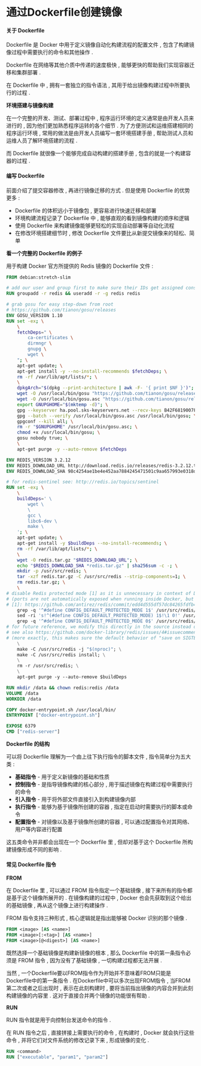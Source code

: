 # 通过Dockerfile创建镜像

#### 关于 Dockerfile

Dockerfile 是 Docker 中用于定义镜像自动化构建流程的配置文件 , 包含了构建镜像过程中需要执行的命令和其他操作 .

Dockerfile 在网络等其他介质中传递的速度极快 , 能够更快的帮助我们实现容器迁移和集群部署 .

在 Dockerfile 中 , 拥有一套独立的指令语法 , 其用于给出镜像构建过程中所要执行的过程 .

**环境搭建与镜像构建**

在一个完整的开发、测试、部署过程中 , 程序运行环境的定义通常是由开发人员来进行的 , 因为他们更加熟悉程序运转的各个细节 . 为了方便测试和运维搭建相同的程序运行环境 , 常用的做法是由开发人员编写一套环境搭建手册 , 帮助测试人员和运维人员了解环境搭建的流程 .

而 Dockerfile 就很像一个能够完成自动构建的搭建手册 , 包含的就是一个构建容器的过程 .

#### 编写 Dockerfile

前面介绍了提交容器修改 , 再进行镜像迁移的方式 . 但是使用 Dockerfile 的优势更多 :

* Dockerfile 的体积远小于镜像包 , 更容易进行快速迁移和部署
* 环境构建流程记录了 Dockerfile 中 , 能够直观的看到镜像构建的顺序和逻辑
* 使用 Dockerfile 来构建镜像能够更轻松的实现自动部署等自动化流程
* 在修改环境搭建细节时 , 修改 Dockerfile 文件要比从新提交镜像来的轻松、简单

**看一个完整的 Dockerfile 的例子**

用于构建 Docker 官方所提供的 Redis 镜像的 Dockerfile 文件 :

```Dockerfile
FROM debian:stretch-slim

# add our user and group first to make sure their IDs get assigned consistently, regardless of whatever dependencies get added
RUN groupadd -r redis && useradd -r -g redis redis

# grab gosu for easy step-down from root
# https://github.com/tianon/gosu/releases
ENV GOSU_VERSION 1.10
RUN set -ex; \
    \
    fetchDeps=" \
        ca-certificates \
        dirmngr \
        gnupg \
        wget \
    "; \
    apt-get update; \
    apt-get install -y --no-install-recommends $fetchDeps; \
    rm -rf /var/lib/apt/lists/*; \
    \
    dpkgArch="$(dpkg --print-architecture | awk -F- '{ print $NF }')"; \
    wget -O /usr/local/bin/gosu "https://github.com/tianon/gosu/releases/download/$GOSU_VERSION/gosu-$dpkgArch"; \
    wget -O /usr/local/bin/gosu.asc "https://github.com/tianon/gosu/releases/download/$GOSU_VERSION/gosu-$dpkgArch.asc"; \
    export GNUPGHOME="$(mktemp -d)"; \
    gpg --keyserver ha.pool.sks-keyservers.net --recv-keys B42F6819007F00F88E364FD4036A9C25BF357DD4; \
    gpg --batch --verify /usr/local/bin/gosu.asc /usr/local/bin/gosu; \
    gpgconf --kill all; \
    rm -r "$GNUPGHOME" /usr/local/bin/gosu.asc; \
    chmod +x /usr/local/bin/gosu; \
    gosu nobody true; \
    \
    apt-get purge -y --auto-remove $fetchDeps

ENV REDIS_VERSION 3.2.12
ENV REDIS_DOWNLOAD_URL http://download.redis.io/releases/redis-3.2.12.tar.gz
ENV REDIS_DOWNLOAD_SHA 98c4254ae1be4e452aa7884245471501c9aa657993e0318d88f048093e7f88fd

# for redis-sentinel see: http://redis.io/topics/sentinel
RUN set -ex; \
    \
    buildDeps=' \
        wget \
        \
        gcc \
        libc6-dev \
        make \
    '; \
    apt-get update; \
    apt-get install -y $buildDeps --no-install-recommends; \
    rm -rf /var/lib/apt/lists/*; \
    \
    wget -O redis.tar.gz "$REDIS_DOWNLOAD_URL"; \
    echo "$REDIS_DOWNLOAD_SHA *redis.tar.gz" | sha256sum -c -; \
    mkdir -p /usr/src/redis; \
    tar -xzf redis.tar.gz -C /usr/src/redis --strip-components=1; \
    rm redis.tar.gz; \
    \
# disable Redis protected mode [1] as it is unnecessary in context of Docker
# (ports are not automatically exposed when running inside Docker, but rather explicitly by specifying -p / -P)
# [1]: https://github.com/antirez/redis/commit/edd4d555df57dc84265fdfb4ef59a4678832f6da
    grep -q '^#define CONFIG_DEFAULT_PROTECTED_MODE 1$' /usr/src/redis/src/server.h; \
    sed -ri 's!^(#define CONFIG_DEFAULT_PROTECTED_MODE) 1$!\1 0!' /usr/src/redis/src/server.h; \
    grep -q '^#define CONFIG_DEFAULT_PROTECTED_MODE 0$' /usr/src/redis/src/server.h; \
# for future reference, we modify this directly in the source instead of just supplying a default configuration flag because apparently "if you specify any argument to redis-server, [it assumes] you are going to specify everything"
# see also https://github.com/docker-library/redis/issues/4#issuecomment-50780840
# (more exactly, this makes sure the default behavior of "save on SIGTERM" stays functional by default)
    \
    make -C /usr/src/redis -j "$(nproc)"; \
    make -C /usr/src/redis install; \
    \
    rm -r /usr/src/redis; \
    \
    apt-get purge -y --auto-remove $buildDeps

RUN mkdir /data && chown redis:redis /data
VOLUME /data
WORKDIR /data

COPY docker-entrypoint.sh /usr/local/bin/
ENTRYPOINT ["docker-entrypoint.sh"]

EXPOSE 6379
CMD ["redis-server"]
```

**Dockerfile 的结构**

可以将 Dockerfile 理解为一个由上往下执行指令的脚本文件 , 指令简单分为五大类 :

* **基础指令** - 用于定义新镜像的基础和性质
* **控制指令** - 是指导镜像构建的核心部分 , 用于描述镜像在构建过程中需要执行的命令
* **引入指令** - 用于将外部文件直接引入到构建镜像内部
* **执行指令** - 能够为基于镜像所创建的容器 , 指定在启动时需要执行的脚本或命令
* **配置指令** - 对镜像以及基于镜像所创建的容器 , 可以通过配置指令对其网络、用户等内容进行配置

这五类命令并非都会出现在一个 Dockerfile 里 , 但却对基于这个 Dockerfile 所构建镜像形成不同的影响 .

#### 常见 Dockerfile 指令

**FROM**

在 Dockerfile 里 , 可以通过 FROM 指令指定一个基础镜像 , 接下来所有的指令都是基于这个镜像所展开的 . 在镜像构建的过程中 , Docker 也会先获取到这个给出的基础镜像 , 再从这个镜像上进行构建操作 .

FROM 指令支持三种形式 , 核心逻辑就是指出能够被 Docker 识别的那个镜像 .

```Dockerfile
FROM <image> [AS <name>]
FROM <image>[:<tag>] [AS <name>]
FROM <image>[@<digest>] [AS <name>]
```

既然选择一个基础镜像是构建新镜像的根本 , 那么 Dockerfile 中的第一条指令必须是 FROM 指令 , 因为没有了基础镜像 , 一切构建过程都无法开展 .

当然 , 一个Dockerfile要以FROM指令作为开始并不意味着FROM只能是Dockerfile中的第一条指令 . 在Dockerfile中可以多次出现FROM指令 , 当FROM第二次或者之后出现时 , 表示在此刻构建时 , 要将当前指出镜像的内容合并到此刻构建镜像的内容里 . 这对于直接合并两个镜像的功能很有帮助 . 

**RUN**

RUN 指令就是用于向控制台发送命令的指令 . 

在 RUN 指令之后 , 直接拼接上需要执行的命令 , 在构建时 , Docker 就会执行这些命令 , 并将它们对文件系统的修改记录下来 , 形成镜像的变化 . 

```Dockerfile
RUN <command>
RUN ["executable", "param1", "param2"]
```



